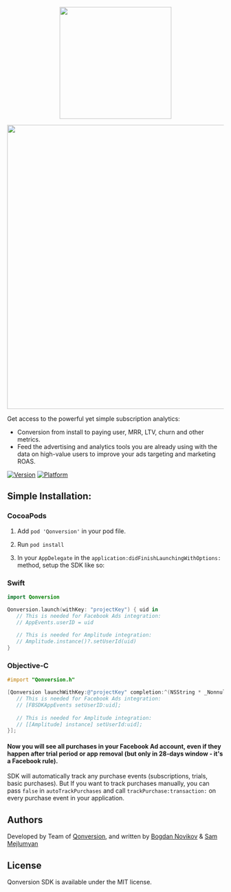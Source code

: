 <p align="center">
     <a href="https://qonversion.io"><img width="260" src="https://qonversion.io/img/brand.svg"></a>
</p>

<p align="center">
     <a href="https://qonversion.io"><img width="660" src="https://qonversion.io/img/illustrations/charts.svg"></a></p>

Get access to the powerful yet simple subscription analytics:
* Conversion from install to paying user, MRR, LTV, churn and other metrics.
* Feed the advertising and analytics tools you are already using with the data on high-value users to improve your ads targeting and marketing ROAS.

[![Version](https://img.shields.io/cocoapods/v/Qonversion.svg?style=flat)](https://cocoapods.org/pods/Qonversion)
[![Platform](https://img.shields.io/cocoapods/p/Qonversion.svg?style=flat)](https://cocoapods.org/pods/Qonversion)

## Simple Installation:

### CocoaPods

1. Add `pod 'Qonversion'` in your pod file.

2. Run `pod install`

3. In your `AppDelegate` in the `application:didFinishLaunchingWithOptions:` method, setup the SDK like so:

### Swift

```swift
import Qonversion

Qonversion.launch(withKey: "projectKey") { uid in 
   // This is needed for Facebook Ads integration:
   // AppEvents.userID = uid
   
   // This is needed for Amplitude integration:
   // Amplitude.instance()?.setUserId(uid)
}
```

### Objective-C

```objective-c
#import "Qonversion.h"

[Qonversion launchWithKey:@"projectKey" completion:^(NSString * _Nonnull uid) {
   // This is needed for Facebook Ads integration:
   // [FBSDKAppEvents setUserID:uid];
   
   // This is needed for Amplitude integration:
   // [[Amplitude] instance] setUserId:uid];
}]; 
```

#### Now you will see all purchases in your Facebook Ad account, even if they happen after trial period or app removal (but only in 28-days window - it's a Facebook rule).

SDK will automatically track any purchase events (subscriptions, trials, basic purchases). But If you want to track purchases manually, you can pass `false` in `autoTrackPurchases` and call `trackPurchase:transaction:` on every purchase event in your application.

## Authors

Developed by Team of [Qonversion](https://qonversion.io), and written by [Bogdan Novikov](https://github.com/Axcic) & [Sam Mejlumyan](https://github.com/smejl)

## License

Qonversion SDK is available under the MIT license.
